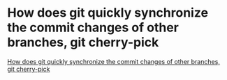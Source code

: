 # How does git quickly synchronize the commit changes of other branches, git cherry-pick
[How does git quickly synchronize the commit changes of other branches, git cherry-pick](https://aiwithcloud.com/2022/09/19/how_does_git_quickly_synchronize_the_commit_changes_of_other_branches_git_cherry_pick/)